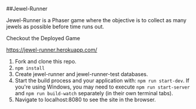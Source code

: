 ##Jewel-Runner

Jewel-Runner is a Phaser game where the objective is to collect as many jewels as possible before time runs out.

Checkout the Deployed Game

https://jewel-runner.herokuapp.com/

1.  Fork and clone this repo.
2.  ```npm install```
3.  Create jewel-runner and jewel-runner-test databases.
4.  Start the build process and your application with: ```npm run start-dev```. If you're using Windows, you may need to execute ```npm run start-server``` and ```npm run build-watch``` separately (in their own terminal tabs).
5.  Navigate to localhost:8080 to see the site in the browser.
